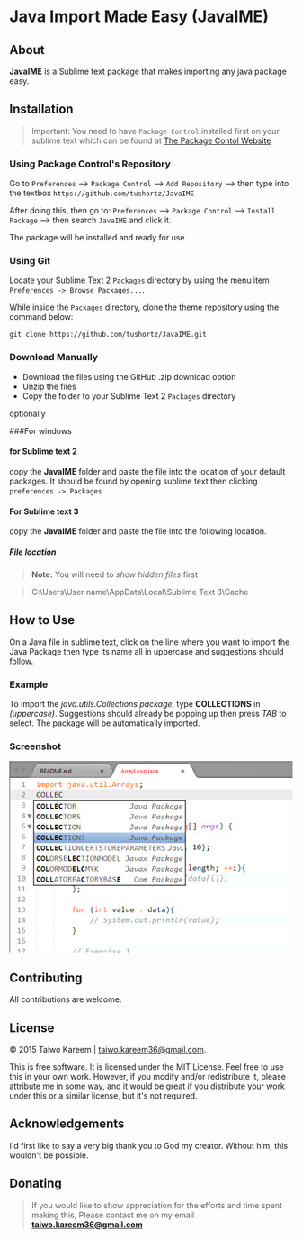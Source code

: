 

# Java Import Made Easy (JavaIME)

## About
**JavaIME** is a Sublime text package that makes importing any java package easy.

## Installation
> Important: You need to have `Package Control` installed first on your sublime text which can be found at [The Package Contol Website](http://packagecontrol.io)

### Using Package Control's Repository

Go to `Preferences` --> `Package Control` --> `Add Repository` --> then type into the textbox `https://github.com/tushortz/JavaIME`

After doing this, then go to: `Preferences` --> `Package Control` --> `Install Package` --> then search `JavaIME` and click it.

The package will be installed and ready for use.

### Using Git

Locate your Sublime Text 2 `Packages` directory by using the menu item `Preferences -> Browse Packages...`.

While inside the `Packages` directory, clone the theme repository using the command below:

    git clone https://github.com/tushortz/JavaIME.git



### Download Manually

* Download the files using the GitHub .zip download option
* Unzip the files
* Copy the folder to your Sublime Text 2 `Packages` directory


optionally

###For windows
#### for Sublime text 2
copy the **JavaIME** folder and paste the file into the location of your default packages. It should be found by opening sublime text then clicking `preferences -> Packages`


#### For Sublime text 3
copy the **JavaIME** folder and paste the file into the following location.

##### File location

> **Note:** You will need to *show hidden files* first

> C:\Users\User name\AppData\Local\Sublime Text 3\Cache

## How to Use

On a Java file in sublime text, click on the line where you want to import the Java Package then type its name all in uppercase and suggestions should follow.

### Example
To import the *java.utils.Collections package*, type **COLLECTIONS** in *(uppercase)*. Suggestions should already be popping up then press *TAB* to select. The package will be automatically imported.

### Screenshot
![Java Import Made Easy {JavaIME}](./preview.png)

## Contributing

All contributions are welcome. 

## License
© 2015 Taiwo Kareem | taiwo.kareem36@gmail.com.

This is free software. It is licensed under the MIT License. Feel free to use this in your own work. However, if you modify and/or redistribute it, please attribute me in some way, and it would be great if you distribute your work under this or a similar license, but it's not required.

## Acknowledgements
I'd first like to say a very big thank you to God my creator. Without him, this wouldn't be possible.

## Donating
> If you would like to show appreciation for the efforts and time spent making this, Please contact me on my email **taiwo.kareem36@gmail.com**







